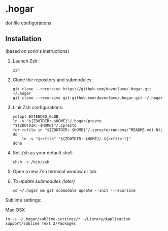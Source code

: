 .hogar
======
dot file configurations

Installation
------------
(based on sorin's instructions)

 1. Launch Zsh:

        zsh

 2. Clone the repository and submodules:

        git clone --recursive https://github.com/davoclavo/.hogar.git ~/.hogar
        git clone --recursive git:github.com:davoclavo/.hogar.git ~/.hogar

 3. Link Zsh configurations:

        setopt EXTENDED_GLOB
        ln -s "${ZDOTDIR:-$HOME}"/.hogar/prezto "${ZDOTDIR:-$HOME}"/.zprezto
        for rcfile in "${ZDOTDIR:-$HOME}"/.zprezto/runcoms/^README.md(.N); do
            ln -s "$rcfile" "${ZDOTDIR:-$HOME}/.${rcfile:t}"
        done

 4. Set Zsh as your default shell:

        chsh -s /bin/zsh

 5. Open a new Zsh terminal window or tab.

 6. _To update submodules (later)_

        cd ~/.hogar && git submodule update --init --recursive

Sublime settings:

Mac OSX

    ln -s ~/.hogar/sublime-settings/* ~/Library/Application Support/Sublime Text 2/Packages
